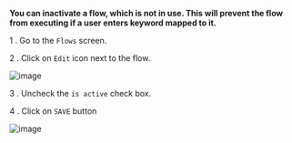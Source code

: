 **You can inactivate a flow, which is not in use. This will prevent the flow from executing if a user enters keyword mapped to it.**

1 .  Go to the `Flows`  screen.

2 . Click on `Edit` icon next to the flow.

![image](https://user-images.githubusercontent.com/32592458/220825718-25e02c2b-4634-4c48-a188-0de25328c85e.png)



3 . Uncheck the `is active` check box.

4 . Click on `SAVE` button

![image](https://user-images.githubusercontent.com/32592458/220825733-d1b954c3-5410-493f-a720-02a508ea5d3e.png)
